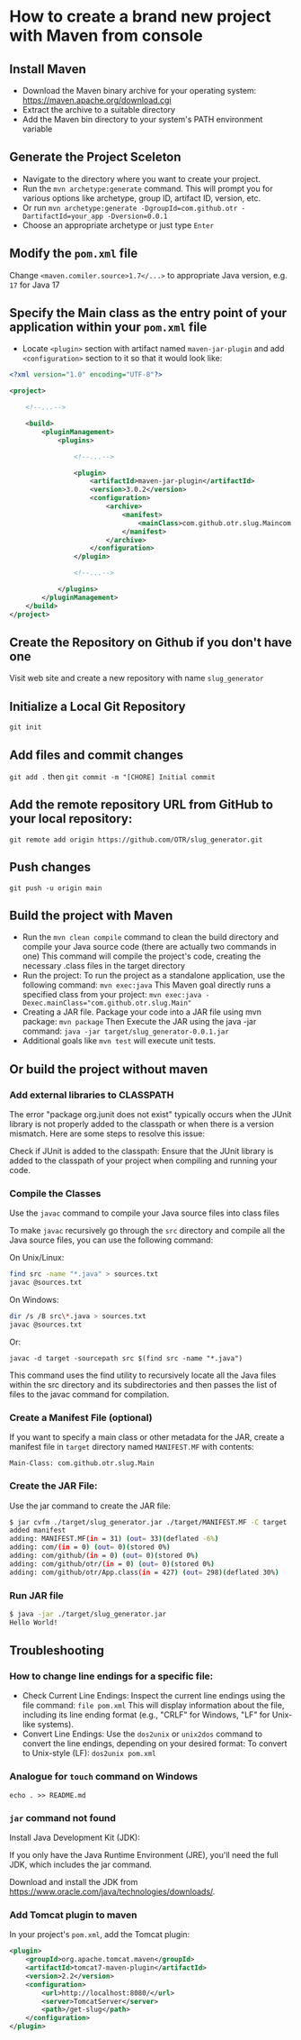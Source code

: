 # How to create a brand new project with Maven from console

## Install Maven

  * Download the Maven binary archive for your operating system: https://maven.apache.org/download.cgi
  * Extract the archive to a suitable directory
  * Add the Maven bin directory to your system's PATH environment variable

## Generate the Project Sceleton

  * Navigate to the directory where you want to create your project.
  * Run the `mvn archetype:generate` command. This will prompt you for various options like archetype, group ID, artifact ID, version, etc.
  * Or run `mvn archetype:generate -DgroupId=com.github.otr -DartifactId=your_app -Dversion=0.0.1`
  * Choose an appropriate archetype or just type `Enter`

## Modify the `pom.xml` file

Change `<maven.comiler.source>1.7</...>` to appropriate Java version, e.g. `17` for Java 17

## Specify the Main class as the entry point of your application within your `pom.xml` file

  * Locate `<plugin>` section with artifact named `maven-jar-plugin` and add `<configuration>` section to it so that it would look like:

```xml
<?xml version="1.0" encoding="UTF-8"?>

<project>

    <!--...-->

    <build>
        <pluginManagement>
            <plugins>

                <!--...-->

                <plugin>
                    <artifactId>maven-jar-plugin</artifactId>
                    <version>3.0.2</version>
                    <configuration>
                        <archive>
                            <manifest>
                                <mainClass>com.github.otr.slug.Maincom.github.otr.slug.Main</mainClass>
                            </manifest>
                        </archive>
                    </configuration>
                </plugin>

                <!--...-->

            </plugins>
        </pluginManagement>
    </build>
</project>
```

## Create the Repository on Github if you don't have one

  Visit web site and create a new repository with name `slug_generator`

## Initialize a Local Git Repository

`git init`

## Add files and commit changes

`git add .` then `git commit -m "[CHORE] Initial commit`

## Add the remote repository URL from GitHub to your local repository:

`git remote add origin https://github.com/OTR/slug_generator.git`

## Push changes

`git push -u origin main`

## Build the project with Maven

  * Run the `mvn clean compile` command to clean the build directory and compile your Java source code (there are actually two commands in one)
    This command will compile the project's code, creating the necessary .class files in the target directory
  * Run the project: To run the project as a standalone application, use the following command: `mvn exec:java`
    This Maven goal directly runs a specified class from your project: `mvn exec:java -Dexec.mainClass="com.github.otr.slug.Main"`
  * Creating a JAR file. Package your code into a JAR file using mvn package: `mvn package`
    Then Execute the JAR using the java -jar command: `java -jar target/slug_generator-0.0.1.jar`
  * Additional goals like `mvn test` will execute unit tests.

## Or build the project without maven

### Add external libraries to CLASSPATH

The error "package org.junit does not exist" typically occurs when the JUnit library is not properly added to the classpath or when there is a version mismatch. Here are some steps to resolve this issue:

Check if JUnit is added to the classpath: Ensure that the JUnit library is added to the classpath of your project when compiling and running your code.

### Compile the Classes

Use the `javac` command to compile your Java source files into class files

To make `javac` recursively go through the `src` directory and compile all the Java source files, you can use the following command:

On Unix/Linux:

```bash
find src -name "*.java" > sources.txt
javac @sources.txt
```

On Windows:

```bash
dir /s /B src\*.java > sources.txt
javac @sources.txt
```

Or:

`javac -d target -sourcepath src $(find src -name "*.java")`

This command uses the find utility to recursively locate all the Java files within the src directory and its subdirectories and then passes the list of files to the javac command for compilation.

### Create a Manifest File (optional)

If you want to specify a main class or other metadata for the JAR, create a manifest file in `target` directory named `MANIFEST.MF` with contents:

```
Main-Class: com.github.otr.slug.Main
```

### Create the JAR File:

Use the jar command to create the JAR file:

```bash
$ jar cvfm ./target/slug_generator.jar ./target/MANIFEST.MF -C target .
added manifest
adding: MANIFEST.MF(in = 31) (out= 33)(deflated -6%)
adding: com/(in = 0) (out= 0)(stored 0%)
adding: com/github/(in = 0) (out= 0)(stored 0%)
adding: com/github/otr/(in = 0) (out= 0)(stored 0%)
adding: com/github/otr/App.class(in = 427) (out= 298)(deflated 30%)
```

### Run JAR file

```bash
$ java -jar ./target/slug_generator.jar
Hello World!
```

## Troubleshooting

### How to change line endings for a specific file:

  * Check Current Line Endings: Inspect the current line endings using the file command: `file pom.xml`
    This will display information about the file, including its line ending format (e.g., "CRLF" for Windows, "LF" for Unix-like systems).
  * Convert Line Endings: Use the `dos2unix` or `unix2dos` command to convert the line endings, depending on your desired format:
    To convert to Unix-style (LF): `dos2unix pom.xml`

### Analogue for `touch` command on Windows

`echo . >> README.md`

### `jar` command not found

Install Java Development Kit (JDK):

If you only have the Java Runtime Environment (JRE), you'll need the full JDK, which includes the jar command.

Download and install the JDK from https://www.oracle.com/java/technologies/downloads/.

### Add Tomcat plugin to maven 

In your project's `pom.xml`, add the Tomcat plugin:

```xml
<plugin>
    <groupId>org.apache.tomcat.maven</groupId>
    <artifactId>tomcat7-maven-plugin</artifactId>
    <version>2.2</version>
    <configuration>
        <url>http://localhost:8080/</url>
        <server>TomcatServer</server>
        <path>/get-slug</path>
    </configuration>
</plugin>
```